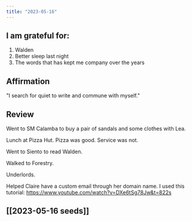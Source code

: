 ```yaml
---
title: "2023-05-16"
---
```

## I am grateful for:
1. Walden
2. Better sleep last night
3. The words that has kept me company over the years

## Affirmation

"I search for quiet to write and commune with myself."

## Review

Went to SM Calamba to buy a pair of sandals and some clothes with Lea.

Lunch at Pizza Hut. Pizza was good. Service was not.

Went to Siento to read Walden.

Walked to Forestry.

Underlords.

Helped Claire have a custom email through her domain name. I used this tutorial: https://www.youtube.com/watch?v=DXe6tSg78Jw&t=822s

## [[2023-05-16 seeds]]
